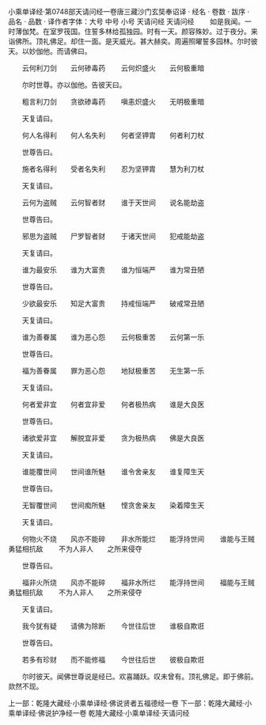 小乘单译经·第0748部天请问经一卷唐三藏沙门玄奘奉诏译
· 经名 · 卷数 · 跋序
· 品名 · 品数 · 译作者字体：大号 中号 小号
天请问经
天请问经
　　如是我闻。一时薄伽梵。在室罗筏国。住誓多林给孤独园。时有一天。颜容殊妙。过于夜分。来诣佛所。顶礼佛足。却住一面。是天威光。甚大赫奕。周遍照曜誓多园林。尔时彼天。以妙伽他。而请佛曰。

　　云何利刀剑　　云何碜毒药
　　云何炽盛火　　云何极重暗

　　尔时世尊。亦以伽他。告彼天曰。

　　粗言利刀剑　　贪欲碜毒药
　　嗔恚炽盛火　　无明极重暗

　　天复请曰。

　　何人名得利　　何人名失利
　　何者坚钾胄　　何者利刀杖

　　世尊告曰。

　　施者名得利　　受者名失利
　　忍为坚钾胄　　慧为利刀杖

　　天复请曰。

　　云何为盗贼　　云何智者财
　　谁于天世间　　说名能劫盗

　　世尊告曰。

　　邪思为盗贼　　尸罗智者财
　　于诸天世间　　犯戒能劫盗

　　天复请曰。

　　谁为最安乐　　谁为大富贵
　　谁为恒端严　　谁为常丑陋

　　世尊告曰。

　　少欲最安乐　　知足大富贵
　　持戒恒端严　　破戒常丑陋

　　天复请曰。

　　谁为善眷属　　谁为恶心怨
　　云何极重苦　　云何第一乐

　　世尊告曰。

　　福为善眷属　　罪为恶心怨
　　地狱极重苦　　无生第一乐

　　天复请曰。

　　何者爱非宜　　何者宜非爱
　　何者极热病　　谁是大良医

　　世尊告曰。

　　诸欲爱非宜　　解脱宜非爱
　　贪为极热病　　佛是大良医

　　天复请曰。

　　谁能覆世间　　世间谁所魅
　　谁令舍亲友　　谁复障生天

　　世尊告曰。

　　无智覆世间　　世间痴所魅
　　悭贪舍亲友　　染着障生天

　　天复请曰。

　　何物火不烧　　风亦不能碎
　　非水所能烂　　能浮持世间
　　谁能与王贼　　勇猛相抗敌
　　不为人非人　　之所来侵夺

　　世尊告曰。

　　福非火所烧　　风亦不能碎
　　福非水所烂　　能浮持世间
　　福能与王贼　　勇猛相抗敌
　　不为人非人　　之所来侵夺

　　天复请曰。

　　我今犹有疑　　请佛为除断
　　今世往后世　　谁极自欺诳

　　世尊告曰。

　　若多有珍财　　而不能修福
　　今世往后世　　彼极自欺诳

　　尔时彼天。闻佛世尊说是经已。欢喜踊跃。叹未曾有。顶礼佛足。即于佛前。欻然不现。

上一部：乾隆大藏经·小乘单译经·佛说贤者五福德经一卷
下一部：乾隆大藏经·小乘单译经·佛说护净经一卷
乾隆大藏经·小乘单译经·天请问经